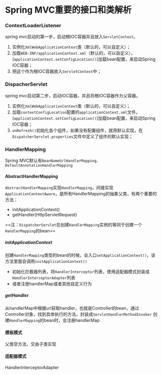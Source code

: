# Spring MVC重要的接口和类解析
### ContextLoaderListener
spring mvc启动的第一步，启动根IOC容器并且放入`ServletContext`。

1. 实例化`XmlWebApplicationContext`类（默认的，可以自定义）；
2. 加载`WEB-INF/applicationContext.xml`（默认的，可以自定义），(`applicationContext.setConfigLocation()`)加载bean配置，来启动Spring IOC容器；
3. 把这个作为根IOC容器放入`ServletContext`中；

### DispacherServlet
spring mvc启动第二步，启动IOC容器，并且将根IOC容器作为父容器。

1. 实例化`XmlWebApplicationContext`类（默认的，可以自定义）；
2. 加载`contextConfigLocation`配置的`applicationContext.xml`文件，(`applicationContext.setConfigLocation()`)加载bean配置，来启动Spring IOC容器；
3. `onRefresh()`初始化各个组件，如果没有配置组件，就用默认实现，在`DispatcherServlet.properties`文件中定义了组件的默认实现；

### HandlerMapping
Spring MVC默认有`BeanNameUrlHandlerMapping、DefaultAnnotationHandlerMapping`
#### AbstractHandlerMapping
`AbstractHandlerMapping`实现`HandlerMapping`，间接实现`ApplicationContextAware`，是所有HandlerMapping的抽象父类，有两个重要的方法：

* initApplicationContext()
* getHandler(HttpServletRequest)

==注：`DispatcherServlet`在创建`HandlerMapping`实例的等同于创建一个`HandlerMapping`的bean==

##### initApplicationContext
创建`HandlerMapping`类型的bean的时候，会入口`setApplicationContext()`，该方法里面会调用`initApplicationContext()`

* 初始化拦截器列表，将`HandlerInterceptor`列表，使用适配器模式封装成`HandlerInterceptorAdapter`列表
* 或者注册handlerMap或者其他自定义行为

##### getHandler
从handlerMap中根据url获取handler，也就是Controller的bean，通过Controller对象，找到具体执行的方法，封装成`ServletHandlerMethodInvoker`
创建`HandlerMapping`的bean时，会注册handlerMap
#### 模板模式
父类空方法，交由子类实现
#### 适配器模式
HandlerInterceptorAdapter



